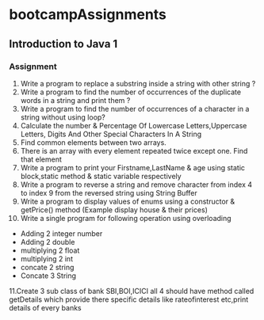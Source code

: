 # bootcampAssignments
## Introduction to Java 1
### Assignment

1. Write a program to replace a substring inside a string with other string ?
2. Write a program to find the number of occurrences of the duplicate words in a string and print them ?
3. Write a program to find the number of occurrences of a character in a string without using loop?
4. Calculate the number & Percentage Of Lowercase Letters,Uppercase Letters, Digits And Other Special Characters In A String
5. Find common elements between two arrays.
6. There is an array with every element repeated twice except one. Find that element
7. Write a program to print your Firstname,LastName & age using static block,static method & static variable respectively
8. Write a program to reverse a string and remove character from index 4 to index 9 from the reversed string using String Buffer
9. Write a program to display values of enums using a constructor & getPrice() method (Example display house & their prices)
10. Write a single program for following operation using overloading

* Adding 2 integer number
* Adding 2 double
* multiplying 2 float
* multiplying 2 int
* concate 2 string
* Concate 3 String

11.Create 3 sub class of bank SBI,BOI,ICICI all 4 should have method called getDetails which provide there specific details like rateofinterest etc,print details of every banks
